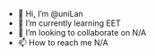 - 👋 Hi, I’m @uniLan
- 🌱 I’m currently learning EET
- 💞️ I’m looking to collaborate on N/A
- 📫 How to reach me N/A

<!---
uniLan/uniLan is a ✨ special ✨ repository because its `README.md` (this file) appears on your GitHub profile.
You can click the Preview link to take a look at your changes.
--->
